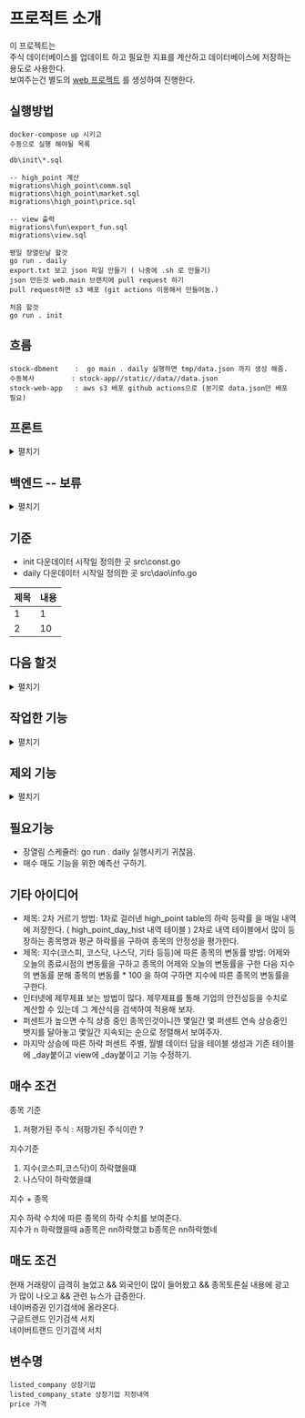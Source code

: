 # 프로적트 소개
이 프로젝트는    
주식 데이터베이스를 업데이트 하고 필요한 지표를 계산하고 데이터베이스에 저장하는 용도로 사용한다.    
보여주는건 별도의 [web 프로젝트](https://github.com/cheolgyu/stock-app) 를 생성하여 진행한다.   


## 실행방법

```
docker-compose up 시키고 
수동으로 실행 해야될 목록

db\init\*.sql

-- high_point 계산
migrations\high_point\comm.sql
migrations\high_point\market.sql
migrations\high_point\price.sql

-- view 출력
migrations\fun\export_fun.sql
migrations\view.sql

평일 장열린날 할것
go run . daily
export.txt 보고 json 파일 만들기 ( 나중에 .sh 로 만들기)
json 만든것 web.main 브랜치에 pull request 하기
pull request하면 s3 배포 (git actions 이용해서 만들어놈.)

처음 할것
go run . init

```
## 흐름

```
stock-dbment    :  go main . daily 실행하면 tmp/data.json 까지 생성 해줌.
수동복사         : stock-app//static//data//data.json
stock-web-app   : aws s3 배포 github actions으로 (분기로 data.json만 배포 필요)

```

## 프론트
<details markdown="1">
<summary>펼치기</summary>

```
#컨테이너 터미널 알아서 열기
su - postgres
psql -d dev -c "COPY (
    SELECT array_to_json(array_agg(tt)) FROM 
    (
    select * from view_price_day t where stop is false order by  "fluctuation_rate" desc
    ) tt

  ) TO  '/var/lib/postgresql/export_price_not_stop.json' ENCODING 'UTF8' " 
psql -d dev -c "COPY (SELECT array_to_json(array_agg(t)) FROM view_price_day t where stop is true   ) TO  '/var/lib/postgresql/export_price_is_stop.json' ENCODING 'UTF8' " 

psql -d dev -c "COPY (SELECT array_to_json(array_agg(t)) FROM view_market_day t ) TO  '/var/lib/postgresql/export_market.json' ENCODING 'UTF8' " 
psql -d dev -c "COPY ( 
   SELECT json_object( 
    array_agg(
        name
        
    ),
    array_agg(
        fmt_timestamp(updated_date)::text
    )
)  FROM "info"
 ) TO  '/var/lib/postgresql/export_info.json' ENCODING 'UTF8' " 
# 윈도우 터미널에서 실행
docker cp corplist_db_1:/var/lib/postgresql/export_price_not_stop.json C://Users//cheolgyu//workspace//stock-app//static//data//price.json
docker cp corplist_db_1:/var/lib/postgresql/export_price_is_stop.json C://Users//cheolgyu//workspace//stock-app//static//data//price_is_stop.json
docker cp corplist_db_1:/var/lib/postgresql/export_market.json C://Users//cheolgyu//workspace//stock-app//static//data//market.json
docker cp corplist_db_1:/var/lib/postgresql/export_info.json C://Users//cheolgyu//workspace//stock-app//static//data//info.json


```
</details>

## 백엔드 -- 보류 
<details markdown="1">
<summary>펼치기</summary>

+ 빌드
    ```
    $env:GOOS = 'linux'
    $env:GOARCH = 'amd64'
    go build -o data-server/bin/data-server data-server/main.go
    ```
+ 빌드 후 배포 (수동)
    ```
    scp -i "highserpot_stock.pem" data-server/bin/data-server  ec2-user@54.180.224.126:~/data-server

    ```
+ json파일 배포 (자동)
    ```
    참고 : src\controller\export\export.go
    
    kill -9 $(lsof -t -i:5000)
    nohup ./data-server > log.txt 2>&1 &
    ```

</details>



## 기준
+ init 다운데이터 시작일 정의한 곳 src\const.go
+ daily 다운데이터 시작일 정의한 곳 src\dao\info.go


|제목|내용|
|--|--|
|1|1|
|2|10|


## 다음 할것
<details markdown="1">
<summary>펼치기</summary>



+ 프론트 

+ dbment
+ + sql price init/daily 함수 생성 (insert 내용이 배열로 있는경우)

+ 백엔드 (보류)
+ + daily 시 ec2에 json 파일 업로드 및 data서버 재기동 프론트는 data서버에서 data.json 요청
+ + + ec2에 업로드 및 ec2 재기동 




|제목|내용|
|--|--|
|1|1|
|2|10|

+ ?

+ 시드 파일 로드할때 파일 크기가 크면 오래걸림. 파일크게 작하려면 저장or업데이트 함수 만들어서 그 함수 호출해야됨. init 할때 특히 오래걸림
+ LOG 테이블 변경( 한눈에 파악하기 힘듬)
+ + src/const에서 가져다가 쓸때 log 업데이트는 어떨지?
   
+ 종목별 안정성 공식 넣어보기
+ 누적일수 : 하이포인트 유지 일수 추가하기.
+ + 누적일수 10일 이상 되는 종목들 보니 
+ + + 종목에 전체 기간의 하이포인트에서 누적일수 데이터를 알고 있다면 
+ + + + 그 종목이 떨어졌을때 사야겠지? 
+ + + + + 그래서 종목 전체 기간의 가격 데이터를 가져오고
+ + + + + high_point를 고점에서 멈추지 않고 가격 시작일 까지 돌려서 
+ + + + + 종목의 전체기간에 대한 high_point를 high_point_count 테이블에 저장한다면? 
+ + + + +  상승 그래프르와 하락 그래프에서 평균 누적일 수를 알수 있고
+ + + + +  최근 한달간 상승과 하락의 평균 누적일 알고 있다면
+ + + + +  상승과 하락의 평균 누적일에 가까워 질때 매매 하면 되겠지?
+ + + + + + 그럴려면 price.종목 에 전체 기간의 가격데이터가 있어야되고
+ + + + + + avg_stock.종목의 누적일 테이블에 누적방향,누적시작일,누적수 이있어야되지
+ + + + + + 매수매도기준이 되는 평균은 trading.avg_stock 에 종목별 상승평균, 하락평균이 있어야되고 실제 쓸때는  기간별로 조회할까? 아니면 trading.avg_day,
trading.avg_month 로 할까? 


 ``` 
로그테이블 변경
id, up_id, process ,  main_action, main_action_type, sub_action, sub_action_type , etc... 
a, ab,  company_listed init start ...
a, ab,  company_listed init start  download start
a, ab,  company_listed init start  download end
a, ab,  company_listed init start  parse start
a, ab,  company_listed init start  parse end
a, ab,  company_listed init start  insert start
a, ab,  company_listed init start  insert end
a, ab,  company_listed init end  insert end

a, ab,  company_state init start ...
a, ab,  prcie_day init start ...
```

+ 나스닥 변동률에 따른 변화량  구하기 ===? .... 쓸모없나 ?> 
> 나스닥이 1퍼 떨어질때 a 종목은 몇퍼 떨어졌나 알 필요가 있을까? 
>> 나스닥이 마지막 고점에서 x퍼 떨어질때 마지막고점 날짜에서 종목은 몇퍼 떨어졌나? 알필요 있을까?


    1. 나스닥 테이블 생성
    2. 나스닥 데이터 일별 다운로드
    3. 나스닥 데이터 가공 
    4. 나스닥 데이터 저장
    5. 나스닥 일별 전일대비 종복의 전일대비 
</details>


## 작업한 기능
<details markdown="1">
<summary>펼치기</summary>


+ 프론트 
+ + data.json 과 info.json으로 나누기 (info.json) 먼저요청해서 updated_date 기준으로 다시요청하기.
+ + 변경된 data.json 구조 적용 하기. 
+ + data.json 은 localstoreage 저장하고 없으면 요청하기
+ + 즐겨찾기 기능. localstoreage에 저장

+ dbment
+ + data.json 과 info.json으로 나누기 (info.json) 먼저요청해서 updated_date 기준으로 다시요청하기.

+ export.sql 생성
+ + export.sql로 select 
+ + 후 data.json 만들어 ec2 upload 기능 (보류)

+ listed_company 기준으로 가격 조회하는데 listed_company은 업데이트 안하는중; 신규 회사 없음; < 추가함.
+ 고루틴 적용 + init daily 테스트 완료. + 서비스 따로 뺴고  price,company,state,market 폴더에서  네이버차트,data_krx 폴더 별로 기능 묶어버림.
```
고루틴 적용
기존 순서
daily
1. 회사-회사상태

    1. 회사상태 전체 목록 엑셀다운.
    2. for 돌려서 한줄씩 array에 추가
    3. 배열 전체 sql파일 만들기
    4. sql 파일 실행.

go run test/main.go
엑셀파일 한줄 읽어 sqlfile 에 추가.
다되면 sqlfile 실행.



회사-가격정보-highpoint
마켓정보-highpoint


===================

price 
    naver_chart
        daily - oneFile run
        init - eachFile run
market
    naver_chart
        daily - oneFile run
        init - eachFile run        
company_state
    data_krx
        daily - onefile run
        init - onefile run

===================

naver_chart
    oneFile Run
        price-daily
        market-daily

        list, start,end, fnm, seednm 
        write() sql 쿼리가 다름. init 용과 daily용이 다름. 

    eachFile Run
        price-init
        market-init
        
        list, start,end, fnm, seednm 
        write() sql 쿼리가 다름.

===================
```
+ 코드정리
+ + const.go 1차원 배열에서 3차원 배열로 수정 : 한눈에 보기 어려움.
+ + 여러 dao의 각각의 seed 실행 함수 하나로
+ + 파일 생성할 때 string 모아 한번에 쓰기보다 loop안에서 바로바로 쓰게 수정 및 쓰기 공통함수 추가 ==> 속도 개선됨.
+ + 

+ init_market 나스닥,코스닥,코스피 + high_point_market ===> 코스닥,코스피, src\const.go....GetMarketList() 참조
+  init 시세데이터 시작일 변경. 및 데이터 초기화
+ go run . 파라미터<init,daily> 로 작업 시작게 바꾸기
+ 종목의 전일대비 퍼센트가 아닌 (일별 데이터에서 )마지막 상승에 따른 하락 퍼센트를 보여준다   
(주별, 월별 시세 데이터 작업도 해놓으면 유용할듯 하다. )
+ 로그 남기는 기능
+ 실행후 info 테이블 업데이트

+ db init.sql에 한국시간으로 변경하는 쿼리 넣기 ==> docker-compose.db.TZ으로 설정

+ 매일
+ + 시세업데이트
+ + + 중복날짜에 1건일 경우 업데이트 되게 변경 : 같은날 여러번 실행시 
+ + + 가격/마켓가격 조회시 -3 일 부터 시작하여 이전에 있던 데이터는 업데이트 하기

+ 지정내역
+ + 기업상태 업데이트 : 관리종목, 거래정지된애 표시해야됌. 그러므로 기업정보도 데일리 해야하지만 지금은 기업 기본정보고 기업상태정보 테이블에다가 업데이트하면되겠다. ==> src\controller\listed_company\daily_listed_company_state.go 
+ + +  [전종목 지정내역](http://data.krx.co.kr/contents/MDC/MDI/mdiLoader/index.cmd?menuId=MDC0201020201)       
+ + + + 초기화   
테이블 생성 -> 엑셀다운 -> 파싱 -> 디비저장 -> info 업데이트   
+ + + + 매일   
   엑셀다운 -> 파싱 -> 디비업데이트 -> info 업데이트   
+ + + + view 테이블 변경   
현재 상태 칼럼 추가  배열로 넣고  지정내역의 로우 넣고 웹에서는 배열 ox 값으로 배지 출력.

+ 스케줄러 시작과 완료를 테이블에 저장하여 사용자가 페이지를 볼때 언제 데이터로 작업한것이지 알게한다. 
(log 테이블 만들고 메타 테이블 만들어 시세와 기능별 최신 작업한 시간을 저장해 놓는다.) ==> info 테이블
+ 데이터베이스화 하는데 시간이 오래걸린다...(모든 종목의 시세를 가져와 마지막 상승에 따른 하락 퍼센트 계산하고 저장하는 데 내컴퓨터에서 130초 정도 소요되고 주별,월별로 작업하면 x3 소요되고, init할때는 몇 십분걸린다. 모든 종목 시세 데이터를  엑셀로 다운하고 파싱해서 db에 넣기까지  그러므로 내컴퓨터에서 작업하여 sql만 만들고 클라우드 디비에 넣기는 방법은?) 내컴퓨터에서 업데이트하여 sql을 파일로 저장후에 sql파일을 클라우드에 업로드하여 실행하는건 어떨지?  그러면 디비도 딱히 필요없지 않을까 html 파일만 들어서 서버에 넣어주면 되니깐? 이게 좋은 방법일 수도 있다. ==> web/static/data/*.json 으로 가치 올림.
</details>

## 제외 기능
<details markdown="1">
<summary>펼치기</summary>


+ 매일 가격 조회시 시작일을 -1일 인지 -3일 인지 결정하는 테이블 만들어서 가져오기 ==> 굳이 db화 할필요없음.
+ + 지금은 코드로 박혀 있음. 

</details>


## 필요기능
+ 장열림 스케쥴러: go run . daily 실행시키기 귀찮음.
+ 매수 매도 기능을 위한 예측선 구하기.

## 기타 아이디어
+ 제목: 2차 거르기 방법: 1차로 걸러낸 high_point table의 하락 등락률 을 매일 내역에 저장한다. ( high_point_day_hist 내역 테이블 )  2차로 내역 테이블에서 많이 등장하는 종목명과 평균 하락률을 구하여 종목의 안정성을 평가한다.
+ 제목: 지수(코스피, 코스닥, 나스닥, 기타 등등)에 따른 종목의 변동률 방법: 어제와 오늘의 종료시점의 변동률을 구하고 종목의 어제와 오늘의 변동률을 구한 다음 지수의 변동률 분해 종목의 변동률 * 100 을 하여 구하면 지수에 따른 종목의 변동률을 구한다.
+ 인터넷에 제무제표 보는 방법이 많다. 제무제표를 통해 기업의 안전성등을 수치로 계산할 수 있는데 그 계산식을 검색하여 적용해 보자.
+ 퍼센트가 높으면 수직 상증 중인 종목인것이니깐 몇일간 몇 퍼센트 연속 상승중인  뱃지를 달아놓고 몇일간 지속되는 순으로 정렬해서 보여주자.
+ 마지막 상승에 따른 하락 퍼센트 주별, 월별 데이터 담을 테이블 생성과 기존 테이블에 _day붙이고 view에 _day붙이고 기능 수정하기.

## 매수 조건  

종목 기준 
1. 저평가된 주식 : 저팡가된 주식이란 ? 


지수기준    
1. 지수(코스피,코스닥)이 하락했을떄
2. 나스닥이 하락했을떄 

지수 + 종목

지수 하락 수치에 따른 종목의 하락 수치를 보여준다.   
지수가 n 하락했을때 a종목은 nn하락했고 b종목은 nn하락했네   


## 매도 조건

현재 거래량이 급격히 늘었고 && 외국인이 많이 들어왔고 && 종목토론실 내용에  광고가 많이 나오고 && 관련 뉴스가 급증한다.   
네이버증권 인기검색에 올라온다.   
구글트렌드 인기검색 서치   
네이버트랜드 인기검색 서치   


## 변수명
```
listed_company 상장기업
listed_company_state 상장기업 지정내역 
price 가격
```



